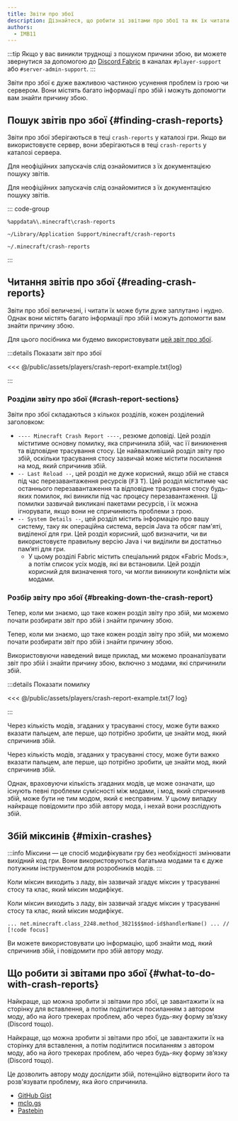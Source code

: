 ```yaml
---
title: Звіти про збої
description: Дізнайтеся, що робити зі звітами про збої та як їх читати.
authors:
  - IMB11
---
```


:::tip
Якщо у вас виникли труднощі з пошуком причини збою, ви можете звернутися за допомогою до [Discord Fabric](https://discord.gg/v6v4pMv) в каналах `#player-support` або `#server-admin-support`.
:::

Звіти про збої є дуже важливою частиною усунення проблем із грою чи сервером. Вони містять багато інформації про збій і можуть допомогти вам знайти причину збою.

## Пошук звітів про збої {#finding-crash-reports}

Звіти про збої зберігаються в теці `crash-reports` у каталозі гри. Якщо ви використовуєте сервер, вони зберігаються в теці `crash-reports` у каталозі сервера.

Для неофіційних запускачів слід ознайомитися з їх документацією пошуку звітів.

Для неофіційних запускачів слід ознайомитися з їх документацією пошуку звітів.

::: code-group

```:no-line-numbers [Windows]
%appdata%\.minecraft\crash-reports
```

```:no-line-numbers [macOS]
~/Library/Application Support/minecraft/crash-reports
```

```:no-line-numbers [Linux]
~/.minecraft/crash-reports
```

:::

## Читання звітів про збої {#reading-crash-reports}

Звіти про збої величезні, і читати їх може бути дуже заплутано і нудно. Однак вони містять багато інформації про збій і можуть допомогти вам знайти причину збою.

Для цього посібника ми будемо використовувати [цей звіт про збої](/assets/players/crash-report-example.txt).

:::details Показати звіт про збої

<<< @/public/assets/players/crash-report-example.txt{log}

:::

### Розділи звіту про збої {#crash-report-sections}

Звіти про збої складаються з кількох розділів, кожен розділений заголовком:

- `---- Minecraft Crash Report ----`, резюме доповіді. Цей розділ міститиме основну помилку, яка спричинила збій, час її виникнення та відповідне трасування стосу. Це найважливіший розділ звіту про збій, оскільки трасування стосу зазвичай може містити посилання на мод, який спричинив збій.
- `-- Last Reload --`, цей розділ не дуже корисний, якщо збій не стався під час перезавантаження ресурсів (<kbd>F3</kbd> <kbd>T</kbd>). Цей розділ міститиме час останнього перезавантаження та відповідне трасування стосу будь-яких помилок, які виникли під час процесу перезавантаження. Ці помилки зазвичай викликані пакетами ресурсів, і їх можна ігнорувати, якщо вони не спричиняють проблеми з грою.
- `-- System Details --`, цей розділ містить інформацію про вашу систему, таку як операційна система, версія Java та обсяг пам'яті, виділеної для гри. Цей розділ корисний, щоб визначити, чи ви використовуєте правильну версію Java і чи виділили ви достатньо пам’яті для гри.
  - У цьому розділі Fabric містить спеціальний рядок «Fabric Mods:», а потім список усіх модів, які ви встановили. Цей розділ корисний для визначення того, чи могли виникнути конфлікти між модами.

### Розбір звіту про збої {#breaking-down-the-crash-report}

Тепер, коли ми знаємо, що таке кожен розділ звіту про збій, ми можемо почати розбирати звіт про збій і знайти причину збою.

Тепер, коли ми знаємо, що таке кожен розділ звіту про збій, ми можемо почати розбирати звіт про збій і знайти причину збою.

Використовуючи наведений вище приклад, ми можемо проаналізувати звіт про збій і знайти причину збою, включно з модами, які спричинили збій.

:::details Показати помилку

<<< @/public/assets/players/crash-report-example.txt{7 log}

:::

Через кількість модів, згаданих у трасуванні стосу, може бути важко вказати пальцем, але перше, що потрібно зробити, це знайти мод, який спричинив збій.

Через кількість модів, згаданих у трасуванні стосу, може бути важко вказати пальцем, але перше, що потрібно зробити, це знайти мод, який спричинив збій.

Однак, враховуючи кількість згаданих модів, це може означати, що існують певні проблеми сумісності між модами, і мод, який спричинив збій, може бути не тим модом, який є несправним. У цьому випадку найкраще повідомити про збій автору мода, і нехай вони розслідують збій.

## Збій міксинів {#mixin-crashes}

:::info
Міксини — це спосіб модифікувати гру без необхідності змінювати вихідний код гри. Вони використовуються багатьма модами та є дуже потужним інструментом для розробників модів.
:::

Коли міксин виходить з ладу, він зазвичай згадує міксин у трасуванні стосу та клас, який міксин модифікує.

Коли міксин виходить з ладу, він зазвичай згадує міксин у трасуванні стосу та клас, який міксин модифікує.

```:no-line-numbers
... net.minecraft.class_2248.method_3821$$$mod-id$handlerName() ... // [!code focus]
```

Ви можете використовувати цю інформацію, щоб знайти мод, який спричинив збій, і повідомити про збій автору моду.

## Що робити зі звітами про збої {#what-to-do-with-crash-reports}

Найкраще, що можна зробити зі звітами про збої, це завантажити їх на сторінку для вставлення, а потім поділитися посиланням з автором моду, або на його трекерах проблем, або через будь-яку форму зв’язку (Discord тощо).

Найкраще, що можна зробити зі звітами про збої, це завантажити їх на сторінку для вставлення, а потім поділитися посиланням з автором моду, або на його трекерах проблем, або через будь-яку форму зв’язку (Discord тощо).

Це дозволить автору моду дослідити збій, потенційно відтворити його та розв'язувати проблему, яка його спричинила.

- [GitHub Gist](https://gist.github.com/)
- [mclo.gs](https://mclo.gs/)
- [Pastebin](https://pastebin.com/)
